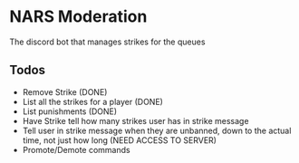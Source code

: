 # NARS Moderation
The discord bot that manages strikes for the queues

## Todos
 - Remove Strike (DONE)
 - List all the strikes for a player (DONE)
 - List punishments (DONE)
 - Have Strike tell how many strikes user has in strike message 
 - Tell user in strike message when they are unbanned, down to the actual time, not just how long (NEED ACCESS TO SERVER)
 - Promote/Demote commands 

